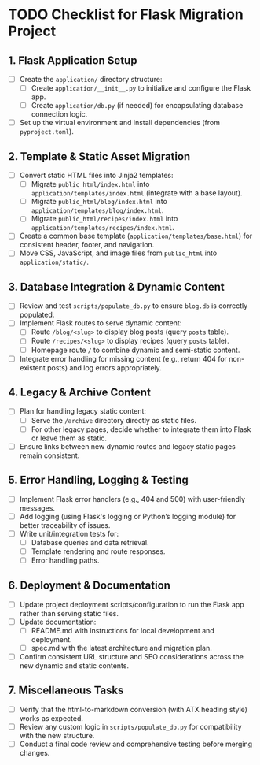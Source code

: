 # TODO Checklist for Flask Migration Project

## 1. Flask Application Setup
- [ ] Create the `application/` directory structure:
  - [ ] Create `application/__init__.py` to initialize and configure the Flask app.
  - [ ] Create `application/db.py` (if needed) for encapsulating database connection logic.
- [ ] Set up the virtual environment and install dependencies (from `pyproject.toml`).

## 2. Template & Static Asset Migration
- [ ] Convert static HTML files into Jinja2 templates:
  - [ ] Migrate `public_html/index.html` into `application/templates/index.html` (integrate with a base layout).
  - [ ] Migrate `public_html/blog/index.html` into `application/templates/blog/index.html`.
  - [ ] Migrate `public_html/recipes/index.html` into `application/templates/recipes/index.html`.
- [ ] Create a common base template (`application/templates/base.html`) for consistent header, footer, and navigation.
- [ ] Move CSS, JavaScript, and image files from `public_html` into `application/static/`.

## 3. Database Integration & Dynamic Content
- [ ] Review and test `scripts/populate_db.py` to ensure `blog.db` is correctly populated.
- [ ] Implement Flask routes to serve dynamic content:
  - [ ] Route `/blog/<slug>` to display blog posts (query `posts` table).
  - [ ] Route `/recipes/<slug>` to display recipes (query `posts` table).
  - [ ] Homepage route `/` to combine dynamic and semi-static content.
- [ ] Integrate error handling for missing content (e.g., return 404 for non-existent posts) and log errors appropriately.

## 4. Legacy & Archive Content
- [ ] Plan for handling legacy static content:
  - [ ] Serve the `/archive` directory directly as static files.
  - [ ] For other legacy pages, decide whether to integrate them into Flask or leave them as static.
- [ ] Ensure links between new dynamic routes and legacy static pages remain consistent.

## 5. Error Handling, Logging & Testing
- [ ] Implement Flask error handlers (e.g., 404 and 500) with user-friendly messages.
- [ ] Add logging (using Flask's logging or Python’s logging module) for better traceability of issues.
- [ ] Write unit/integration tests for:
  - [ ] Database queries and data retrieval.
  - [ ] Template rendering and route responses.
  - [ ] Error handling paths.

## 6. Deployment & Documentation
- [ ] Update project deployment scripts/configuration to run the Flask app rather than serving static files.
- [ ] Update documentation:
  - [ ] README.md with instructions for local development and deployment.
  - [ ] spec.md with the latest architecture and migration plan.
- [ ] Confirm consistent URL structure and SEO considerations across the new dynamic and static contents.

## 7. Miscellaneous Tasks
- [ ] Verify that the html-to-markdown conversion (with ATX heading style) works as expected.
- [ ] Review any custom logic in `scripts/populate_db.py` for compatibility with the new structure.
- [ ] Conduct a final code review and comprehensive testing before merging changes.
